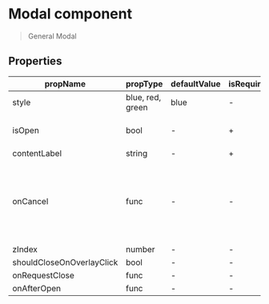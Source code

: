# Modal component

> General Modal

## Properties

| propName | propType | defaultValue | isRequired | description |
|----------|----------|--------------|------------|-------------|
| style | blue, red, green | blue | - | |
| isOpen | bool | - | + | Is the modal open or not |
| contentLabel | string | - | + |  |
| onCancel | func | - | - | Called when user presses the X on the top bar, or the cancel button on the footer |
| zIndex | number | - | - |  |
| shouldCloseOnOverlayClick | bool | - | - |  |
| onRequestClose | func | - | - |  |
| onAfterOpen | func | - | - |  |
